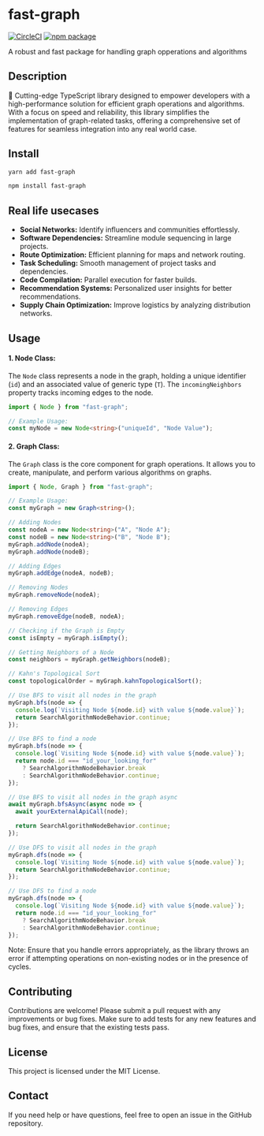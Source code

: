 # fast-graph

[![CircleCI](https://circleci.com/gh/diogofcunha/fast-graph.svg?style=svg)](https://circleci.com/gh/diogofcunha/fast-graph)
[![npm package][npm-badge]][npm]

[npm-badge]: https://img.shields.io/npm/v/fast-graph.png?style=flat-square
[npm]: https://www.npmjs.com/package/fast-graph

A robust and fast package for handling graph opperations and algorithms

## Description

🚀 Cutting-edge TypeScript library designed to empower developers with a high-performance solution for efficient graph operations and algorithms. With a focus on speed and reliability, this library simplifies the implementation of graph-related tasks, offering a comprehensive set of features for seamless integration into any real world case.

## Install

```bash
yarn add fast-graph
```

```bash
npm install fast-graph
```

## Real life usecases

- **Social Networks:** Identify influencers and communities effortlessly.
- **Software Dependencies:** Streamline module sequencing in large projects.
- **Route Optimization:** Efficient planning for maps and network routing.
- **Task Scheduling:** Smooth management of project tasks and dependencies.
- **Code Compilation:** Parallel execution for faster builds.
- **Recommendation Systems:** Personalized user insights for better recommendations.
- **Supply Chain Optimization:** Improve logistics by analyzing distribution networks.

## Usage

#### 1. **Node Class:**

The `Node` class represents a node in the graph, holding a unique identifier (`id`) and an associated value of generic type (`T`). The `incomingNeighbors` property tracks incoming edges to the node.

```typescript
import { Node } from "fast-graph";

// Example Usage:
const myNode = new Node<string>("uniqueId", "Node Value");
```

#### 2. **Graph Class:**

The `Graph` class is the core component for graph operations. It allows you to create, manipulate, and perform various algorithms on graphs.

```typescript
import { Node, Graph } from "fast-graph";

// Example Usage:
const myGraph = new Graph<string>();

// Adding Nodes
const nodeA = new Node<string>("A", "Node A");
const nodeB = new Node<string>("B", "Node B");
myGraph.addNode(nodeA);
myGraph.addNode(nodeB);

// Adding Edges
myGraph.addEdge(nodeA, nodeB);

// Removing Nodes
myGraph.removeNode(nodeA);

// Removing Edges
myGraph.removeEdge(nodeB, nodeA);

// Checking if the Graph is Empty
const isEmpty = myGraph.isEmpty();

// Getting Neighbors of a Node
const neighbors = myGraph.getNeighbors(nodeB);

// Kahn's Topological Sort
const topologicalOrder = myGraph.kahnTopologicalSort();

// Use BFS to visit all nodes in the graph
myGraph.bfs(node => {
  console.log(`Visiting Node ${node.id} with value ${node.value}`);
  return SearchAlgorithmNodeBehavior.continue;
});

// Use BFS to find a node
myGraph.bfs(node => {
  console.log(`Visiting Node ${node.id} with value ${node.value}`);
  return node.id === "id_your_looking_for"
    ? SearchAlgorithmNodeBehavior.break
    : SearchAlgorithmNodeBehavior.continue;
});

// Use BFS to visit all nodes in the graph async
await myGraph.bfsAsync(async node => {
  await yourExternalApiCall(node);

  return SearchAlgorithmNodeBehavior.continue;
});

// Use DFS to visit all nodes in the graph
myGraph.dfs(node => {
  console.log(`Visiting Node ${node.id} with value ${node.value}`);
  return SearchAlgorithmNodeBehavior.continue;
});

// Use DFS to find a node
myGraph.dfs(node => {
  console.log(`Visiting Node ${node.id} with value ${node.value}`);
  return node.id === "id_your_looking_for"
    ? SearchAlgorithmNodeBehavior.break
    : SearchAlgorithmNodeBehavior.continue;
});
```

Note: Ensure that you handle errors appropriately, as the library throws an error if attempting operations on non-existing nodes or in the presence of cycles.

## Contributing

Contributions are welcome! Please submit a pull request with any improvements or bug fixes. Make sure to add tests for any new features and bug fixes, and ensure that the existing tests pass.

## License

This project is licensed under the MIT License.

## Contact

If you need help or have questions, feel free to open an issue in the GitHub repository.
